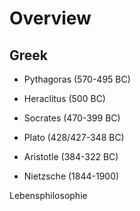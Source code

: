 # Overview

## Greek
- Pythagoras (570-495 BC)
- Heraclitus (500 BC)
- Socrates (470-399 BC)
- Plato (428/427-348 BC)
- Aristotle (384-322 BC)

- Nietzsche (1844-1900)

Lebensphilosophie  